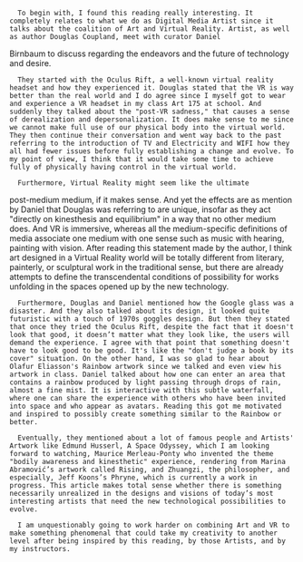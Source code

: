       To begin with, I found this reading really interesting. It completely relates to what we do as Digital Media Artist since it talks about the coalition of Art and Virtual Reality. Artist, as well as author Douglas Coupland, meet with curator Daniel
Birnbaum to discuss regarding the endeavors and the future of technology and desire. 

      They started with the Oculus Rift, a well-known virtual reality headset and how they experienced it. Douglas stated that the VR is way better than the real world and I do agree since I myself got to wear and experience a VR headset in my class Art 175 at school. And suddenly they talked about the "post-VR sadness," that causes a sense of derealization and depersonalization. It does make sense to me since we cannot make full use of our physical body into the virtual world. They then continue their conversation and went way back to the past referring to the introduction of TV and Electricity and WIFI how they all had fewer issues before fully establishing a change and evolve. To my point of view, I think that it would take some time to achieve fully of physically having control in the virtual world.

      Furthermore, Virtual Reality might seem like the ultimate
post-medium medium, if it makes sense. And yet the effects are as mention by Daniel that Douglas was referring to are unique, insofar as they act "directly on kinesthesis and equilibrium" in a way that no other medium does. And VR is immersive, whereas all the medium-specific definitions of media associate one medium with one sense such as music with hearing, painting with vision. After reading this statement made by the author, I think art designed in a Virtual Reality world will be totally different from literary, painterly, or sculptural work in the traditional sense, but there are already attempts to define the transcendental conditions of possibility for works unfolding in the spaces opened up by the new technology.

      Furthermore, Douglas and Daniel mentioned how the Google glass was a disaster. And they also talked about its design, it looked quite futuristic with a touch of 1970s goggles design. But then they stated that once they tried the Oculus Rift, despite the fact that it doesn't look that good, it doesn’t matter what they look like, the users will demand the experience. I agree with that point that something doesn't have to look good to be good. It's like the "don't judge a book by its cover" situation. On the other hand, I was so glad to hear about Olafur Eliasson's Rainbow artwork since we talked and even view his artwork in class. Daniel talked about how one can enter an area that contains a rainbow produced by light passing through drops of rain, almost a fine mist. It is interactive with this subtle waterfall, where one can share the experience with others who have been invited into space and who appear as avatars. Reading this got me motivated and inspired to possibly create something similar to the Rainbow or better. 

      Eventually, they mentioned about a lot of famous people and Artists' Artwork like Edmund Husserl, A Space Odyssey, which I am looking forward to watching, Maurice Merleau-Ponty who invented the theme "bodily awareness and kinesthetic" experience, rendering from Marina Abramović’s artwork called Rising, and Zhuangzi, the philosopher, and especially, Jeff Koons’s Phryne, which is currently a work in progress. This article makes total sense whether there is something necessarily unrealized in the designs and visions of today’s most interesting artists that need the new technological possibilities to evolve. 

      I am unquestionably going to work harder on combining Art and VR to make something phenomenal that could take my creativity to another level after being inspired by this reading, by those Artists, and by my instructors. 
